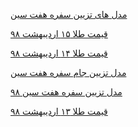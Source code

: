 <a href="https://paghman.ir/2019/02/16/مدل-های-تزیین-سفره-هفت-سین۹۸-مدل-های-سف/">مدل های تزیین سفره هفت سین</a>

<a href="https://paghman.ir/2019/02/16/قیمت-طلا-امروز-۹۸-قیمت-طلا-۱۵-اردیبهشت/">قیمت طلا ۱۵ اردیبهشت ۹۸</a>

<a href="https://paghman.ir/2019/02/16/قیمت-طلا-امروز-۹۸-قیمت-طلا-۱۴-اردیبهشت/">قیمت طلا ۱۴ اردیبهشت ۹۸</a>

<a href="https://paghman.ir/2019/02/16/مدل-تزیین-جام-سفره-هفت-سین-۹۸-مدل-جام-سف/">مدل تزیین جام سفره هفت سین</a>

<a href="https://paghman.ir/2019/02/16/مدل-تزیین-سفره-هفت-سین-۹۸-تزیین-سفره-هف/">مدل تزیین سفره هفت سین ۹۸</a>

<a href="https://paghman.ir/2019/02/16/قیمت-طلا-امروز-۹۸-قیمت-طلا-۱۳-اردیبهشت/">قیمت طلا ۱۳ اردیبهشت ۹۸</a>
